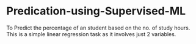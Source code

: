# Predication-using-Supervised-ML
To Predict the percentage of an student based on the no. of study hours.
This is a simple linear regression task as it involves just 2 variables.
